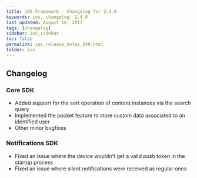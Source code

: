 ```yaml
---
title: iOS Framework - Changelog for 2.4.0
keywords: ios, changelog, 2.4.0
last_updated: August 18, 2017
tags: [changelog]
sidebar: ios_sidebar
toc: false
permalink: ios_release_notes_240.html
folder: ios
---
```


## Changelog

### Core SDK

* Added support for the sort operation of content instances via the search query
* Implemented the pocket feature to store custom data associated to an identified user
* Other minor bugfixes

### Notifications SDK

* Fixed an issue where the device wouldn't get a valid push token in the startup process
* Fixed an issue where silent notifications were received as regular ones
